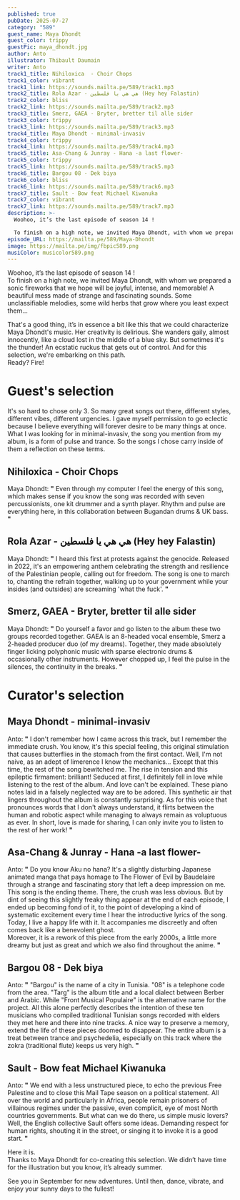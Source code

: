 ```yaml
---
published: true
pubDate: 2025-07-27
category: "589"
guest_name: Maya Dhondt
guest_color: trippy
guestPic: maya_dhondt.jpg
author: Anto
illustrator: Thibault Daumain
writer: Anto
track1_title: Nihiloxica  - Choir Chops
track1_color: vibrant
track1_link: https://sounds.mailta.pe/589/track1.mp3
track2_title: Rola Azar - هي هي يا فلسطين (Hey hey Falastin)
track2_color: bliss
track2_link: https://sounds.mailta.pe/589/track2.mp3
track3_title: Smerz, GAEA - Bryter, bretter til alle sider
track3_color: trippy
track3_link: https://sounds.mailta.pe/589/track3.mp3
track4_title: Maya Dhondt - minimal-invasiv
track4_color: trippy
track4_link: https://sounds.mailta.pe/589/track4.mp3
track5_title: Asa-Chang & Junray - Hana -a last flower-
track5_color: trippy
track5_link: https://sounds.mailta.pe/589/track5.mp3
track6_title: Bargou 08 - Dek biya
track6_color: bliss
track6_link: https://sounds.mailta.pe/589/track6.mp3
track7_title: Sault - Bow feat Michael Kiwanuka
track7_color: vibrant
track7_link: https://sounds.mailta.pe/589/track7.mp3
description: >-
  Woohoo, it’s the last episode of season 14 !

  To finish on a high note, we invited Maya Dhondt, with whom we prepared a sonic fireworks that we hope will be joyful, intense, and memorable! A beautiful mess made of strange and fascinating sounds. Some unclassifiable melodies, some wild herbs that grow where you least expect them...
episode_URL: https://mailta.pe/589/Maya-Dhondt
image: https://mailta.pe/img/fbpic589.png
musiColor: musicolor589.png
---
```

Woohoo, it’s the last episode of season 14 !\
To finish on a high note, we invited Maya Dhondt, with whom we prepared a sonic fireworks that we hope will be joyful, intense, and memorable! A beautiful mess made of strange and fascinating sounds. Some unclassifiable melodies, some wild herbs that grow where you least expect them...

That's a good thing, it’s in essence a bit like this that we could characterize Maya Dhondt's music. Her creativity is delirious. She wanders gaily, almost innocently, like a cloud lost in the middle of a blue sky. But sometimes it's the thunder! An ecstatic ruckus that gets out of control. And for this selection, we're embarking on this path.\
Ready? Fire!

# Guest's selection

It's so hard to chose only 3. So many great songs out there, different styles, different vibes, different urgencies. I gave myself permission to go eclectic because I believe everything will forever desire to be many things at once. What I was looking for in minimal-invasiv, the song you mention from my album, is a form of pulse and trance. So the songs I chose carry inside of them a reflection on these terms. 

## Nihiloxica  - Choir Chops

 Maya Dhondt: **"** Even through my computer I feel the energy of this song, which makes sense if you know the song was recorded with seven percussionists, one kit drummer and a synth player. Rhythm and pulse are everything here, in this collaboration between Bugandan drums & UK bass.  **"** 

## Rola Azar - هي هي يا فلسطين (Hey hey Falastin)

 Maya Dhondt: **"** I heard this first at protests against the genocide. Released in 2022, it's an empowering anthem celebrating the strength and resilience of the Palestinian people, calling out for freedom. The song is one to march to, chanting the refrain together, walking up to your government while your insides (and outsides) are screaming 'what the fuck'. **"** 

## Smerz, GAEA - Bryter, bretter til alle sider

 Maya Dhondt: **"** Do yourself a favor and go listen to the album these two groups recorded together. GAEA is an 8-headed vocal ensemble, Smerz a 2-headed producer duo (of my dreams). Together, they made absolutely finger licking polyphonic music with sparse electronic drums & occasionally other instruments. However chopped up, I feel the pulse in the silences, the continuity in the breaks. **"** 

# Curator's selection

## Maya Dhondt - minimal-invasiv

 Anto: **"** I don't remember how I came across this track, but I remember the immediate crush. You know, it's this special feeling, this original stimulation that causes butterflies in the stomach from the first contact. Well, I'm not naive, as an adept of limerence I know the mechanics... Except that this time, the rest of the song bewitched me. The rise in tension and this epileptic firmament: brilliant! Seduced at first, I definitely fell in love while listening to the rest of the album. And love can't be explained. These piano notes laid in a falsely neglected way are to be adored. This synthetic air that lingers throughout the album is constantly surprising. As for this voice that pronounces words that I don't always understand, it flirts between the human and robotic aspect while managing to always remain as voluptuous as ever. In short, love is made for sharing, I can only invite you to listen to the rest of her work! **"** 

## Asa-Chang & Junray - Hana -a last flower-

 Anto: **"** Do you know Aku no hana? It's a slightly disturbing Japanese animated manga that pays homage to The Flower of Evil by Baudelaire through a strange and fascinating story that left a deep impression on me. This song is the ending theme. There, the crush was less obvious. But by dint of seeing this slightly freaky thing appear at the end of each episode, I ended up becoming fond of it, to the point of developing a kind of systematic excitement every time I hear the introductive lyrics of the song. Today, I live a happy life with it. It accompanies me discreetly and often comes back like a benevolent ghost.\
Moreover, it is a rework of this piece from the early 2000s, a little more dreamy but just as great and which we also find throughout the anime. **"** 

## Bargou 08 - Dek biya

 Anto: **"** "Bargou" is the name of a city in Tunisia. "08" is a telephone code from the area. "Targ" is the album title and a local dialect between Berber and Arabic. While "Front Musical Populaire" is the alternative name for the project. All this alone perfectly describes the intention of these ten musicians who compiled traditional Tunisian songs recorded with elders they met here and there into nine tracks. A nice way to preserve a memory, extend the life of these pieces doomed to disappear. The entire album is a treat between trance and psychedelia, especially on this track where the zokra (traditional flute) keeps us very high. **"** 

## Sault - Bow feat Michael Kiwanuka

 Anto: **"** We end with a less unstructured piece, to echo the previous Free Palestine and to close this Mail Tape season on a political statement. All over the world and particularly in Africa, people remain prisoners of villainous regimes under the passive, even complicit, eye of most North countries governments. But what can we do there, us simple music lovers? Well, the English collective Sault offers some ideas. Demanding respect for human rights, shouting it in the street, or singing it to invoke it is a good start. **"** 

 Here it is.\
Thanks to Maya Dhondt for co-creating this selection. We didn’t have time for the illustration but you know, it’s already summer.

See you in September for new adventures. Until then, dance, vibrate, and enjoy your sunny days to the fullest!
